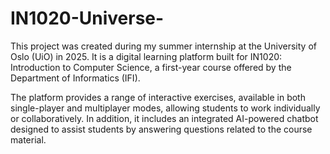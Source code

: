# IN1020-Universe-
This project was created during my summer internship at the University of Oslo (UiO) in 2025. It is a digital learning platform built for IN1020: Introduction to Computer Science, a first-year course offered by the Department of Informatics (IFI).

The platform provides a range of interactive exercises, available in both single-player and multiplayer modes, allowing students to work individually or collaboratively. In addition, it includes an integrated AI-powered chatbot designed to assist students by answering questions related to the course material.
